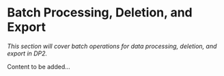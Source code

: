 # Batch Processing, Deletion, and Export

*This section will cover batch operations for data processing, deletion, and export in DP2.*

Content to be added...